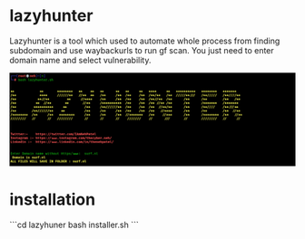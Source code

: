 # lazyhunter
Lazyhunter is a tool  which used to automate whole process from finding subdomain and use waybackurls to run  gf scan. You just need to enter domain name and select vulnerability.

![Image of tool](https://github.com/NehPatel24/lazyhunter/blob/main/lazyhunter.png)

<h1>installation</h1>
```cd lazyhuner
  bash installer.sh
  ```
